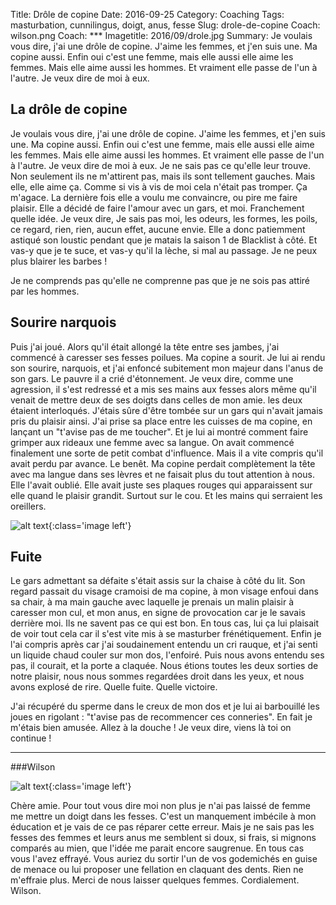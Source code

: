 Title: Drôle de copine
Date: 2016-09-25
Category: Coaching
Tags: masturbation, cunnilingus, doigt, anus, fesse
Slug: drole-de-copine
Coach: wilson.png
Coach: ***
Imagetitle: 2016/09/drole.jpg
Summary: Je voulais vous dire, j'ai une drôle de copine. J'aime les femmes, et j'en suis une. Ma copine aussi. Enfin oui c'est une femme, mais elle aussi elle aime les femmes. Mais elle aime aussi les hommes. Et vraiment elle passe de l'un à l'autre. Je veux dire de moi à eux.

La drôle de copine
------------------

Je voulais vous dire, j'ai une drôle de copine. J'aime les femmes, et j'en suis une. Ma copine aussi. Enfin oui c'est une femme, mais elle aussi elle aime les femmes. Mais elle aime aussi les hommes. Et vraiment elle passe de l'un à l'autre. Je veux dire de moi à eux. Je ne sais pas ce qu'elle leur trouve. Non seulement ils ne m'attirent pas, mais ils sont tellement gauches. Mais elle, elle aime ça. Comme si vis à vis de moi cela n'était pas tromper. Ça m'agace. La dernière fois elle a voulu me convaincre, ou pire me faire plaisir. Elle a décidé de faire l'amour avec un gars, et moi. Franchement quelle idée. Je veux dire, Je sais pas moi, les odeurs, les formes, les poils, ce regard, rien, rien, aucun effet, aucune envie. Elle a donc patiemment astiqué son loustic pendant que je matais la saison 1 de Blacklist à côté. Et vas-y que je te suce, et vas-y qu'il la lèche, si mal au passage. Je ne peux plus blairer les barbes !  
 
Je ne comprends pas qu'elle ne comprenne pas que je ne sois pas attiré par les hommes. 

Sourire narquois
----------------

Puis j'ai joué. Alors qu'il était allongé la tête entre ses jambes, j'ai commencé à caresser ses fesses poilues. Ma copine a sourit. Je lui ai rendu son sourire, narquois, et j'ai enfoncé subitement mon majeur dans l'anus de son gars. Le pauvre il a crié d'étonnement. Je veux dire, comme une agression, il s'est redressé et a mis ses mains aux fesses alors même qu'il venait de mettre deux de ses doigts dans celles de mon amie. les deux étaient interloqués. J'étais sûre d'être tombée sur un gars qui n'avait jamais pris du plaisir ainsi. J'ai prise sa place entre les cuisses de ma copine, en lançant un "t'avise pas de me toucher". Et je lui ai montré comment faire grimper aux rideaux une femme avec sa langue. On avait commencé finalement une sorte de petit combat d'influence. Mais il a vite compris qu'il avait perdu par avance. Le benêt. Ma copine perdait complètement la tête avec ma langue dans ses lèvres et ne faisait plus du tout attention à nous. Elle l'avait oublié. Elle avait juste ses plaques rouges qui apparaissent sur elle quand le plaisir grandit. Surtout sur le cou. Et les mains qui serraient les oreillers.  

![alt text](/theme/images/2016/09/drole-2.jpg "Drôle de copine"){:class='image left'}

Fuite
-----

Le gars admettant sa défaite s'était assis sur la chaise à côté du lit. Son regard passait du visage cramoisi de ma copine, à mon visage enfoui dans sa chair, à ma main gauche avec laquelle je prenais un malin plaisir à caresser mon cul, et mon anus, en signe de provocation car je le savais derrière moi. Ils ne savent pas ce qui est bon. En tous cas, lui ça lui plaisait de voir tout cela car il s'est vite mis à se masturber frénétiquement. Enfin je l'ai compris après car j'ai soudainement entendu un cri rauque, et j'ai senti un liquide chaud couler sur mon dos, l'enfoiré. Puis nous avons entendu ses pas, il courait, et la porte a claquée. Nous étions toutes les deux sorties de notre plaisir, nous nous sommes regardées droit dans les yeux, et nous avons explosé de rire. Quelle fuite. Quelle victoire.

J'ai récupéré du sperme dans le creux de mon dos et je lui ai barbouillé les joues en rigolant : "t'avise pas de recommencer ces conneries". En fait je m'étais bien amusée. Allez à la douche ! Je veux dire, viens là toi on continue !


---

###Wilson

![alt text](/theme/images/wilson.png "Wilson"){:class='image left'}

Chère amie. Pour tout vous dire moi non plus je n'ai pas laissé de femme me mettre un doigt dans les fesses. C'est un manquement imbécile à mon éducation et je vais de ce pas réparer cette erreur. Mais je ne sais pas les fesses des femmes et leurs anus me semblent si doux, si frais, si mignons comparés au mien, que l'idée me parait encore saugrenue. En tous cas vous l'avez effrayé. Vous auriez du sortir l'un de vos godemichés en guise de menace ou lui proposer une fellation en claquant des dents. Rien ne m'effraie plus. Merci de nous laisser quelques femmes. Cordialement. Wilson. 










